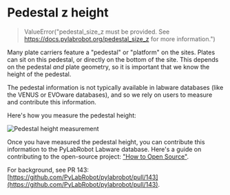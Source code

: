 # Pedestal z height

> ValueError("pedestal_size_z must be provided. See https://docs.pylabrobot.org/pedestal_size_z for more information.")

Many plate carriers feature a "pedestal" or "platform" on the sites. Plates can sit on this pedestal, or directly on the bottom of the site. This depends on the pedestal _and_ plate geometry, so it is important that we know the height of the pedestal.

The pedestal information is not typically available in labware databases (like the VENUS or EVOware databases), and so we rely on users to measure and contribute this information.

Here's how you measure the pedestal height:

![Pedestal height measurement](/img/pedestal/measure.jpeg)

Once you have measured the pedestal height, you can contribute this information to the PyLabRobot Labware database. Here's a guide on contributing to the open-source project: ["How to Open Source"](/how-to-open-source.md).

For background, see PR 143: [https://github.com/PyLabRobot/pylabrobot/pull/143](https://github.com/PyLabRobot/pylabrobot/pull/143).
